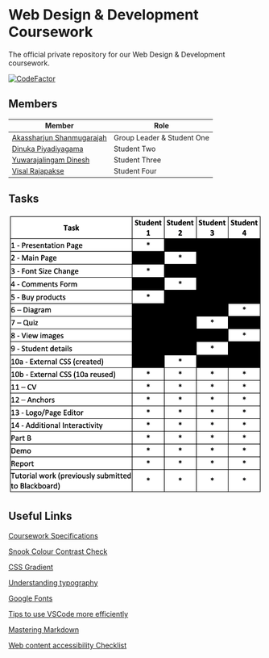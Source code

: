# Web Design & Development Coursework
The official private repository for our Web Design &amp; Development coursework.

[![CodeFactor](https://www.codefactor.io/repository/github/akassharjun/wdd-coursework/badge)](https://www.codefactor.io/repository/github/akassharjun/wdd-coursework)

## Members

| Member                                                      | Role                       |
| ----------------------------------------------------------- | -------------------------- |
| [Akassharjun Shanmugarajah](https://github.com/akassharjun) | Group Leader & Student One |
| [Dinuka Piyadiyagama](https://github.com/DinDev3)           | Student Two                |
| [Yuwarajalingam Dinesh](https://github.com/dineshyuwa)      | Student Three              |
| [Visal Rajapakse](https://github.com/v15a1)                 | Student Four               |

## Tasks
![tasks](assets/tasks.png)

## Useful Links
[Coursework Specifications](https://github.com/akassharjun/wdd-coursework/blob/master/assets/coursework-specifications.pdf)

[Snook Colour Contrast Check](https://snook.ca/technical/colour_contrast/colour.html#fg=33FF33,bg=333333)

[CSS Gradient](https://cssgradient.io/)

[Understanding typography](https://material.io/design/typography/understanding-typography.html)

[Google Fonts](https://fonts.google.com/)

[Tips to use VSCode more efficiently](https://dev.to/selrond/tips-to-use-vscode-more-efficiently-3h6p)

[Mastering Markdown](https://guides.github.com/features/mastering-markdown/)

[Web content accessibility Checklist](https://www.w3.org/TR/WCAG10/full-checklist.html)